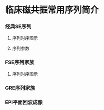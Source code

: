 # 临床磁共振常用序列简介

### 经典SE序列

1. 序列时序图示

2. 序列参数

### FSE序列家族

1. 序列时序图示

### GRE序列家族

### EPI平面回波成像


